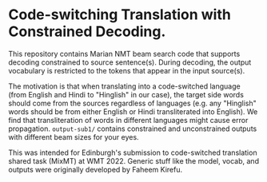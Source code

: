 # Code-switching Translation with Constrained Decoding.

This repository contains Marian NMT beam search code that supports decoding constrained to source sentence(s). During decoding, the output vocabulary is restricted to the tokens that appear in the input source(s).

The motivation is that when translating into a code-switched language (from English and Hindi to "Hinglish" in our case), the target side words should come from the sources regardless of languages (e.g. any "Hinglish" words should be from either English or Hindi transliterated into English). We find that transliteration of words in different languages might cause error propagation. ``output-sub1/`` contains constrained and unconstrained outputs with different beam sizes for your eyes.

This was intended for Edinburgh's submission to code-switched translation shared task (MixMT) at WMT 2022. Generic stuff like the model, vocab, and outputs were originally developed by Faheem Kirefu.
